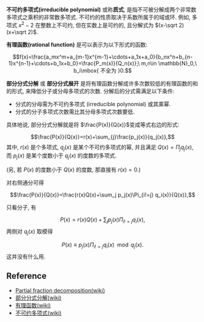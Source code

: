 **不可约多项式(irreducible polynomial)** 或称**质式**, 是指不可被分解成两个非常数多项式之乘积的非常数多项式. 不可约的性质取决于系数所属于的域或环. 例如, 多项式 $x^2-2$ 在整数上不可约, 但在实数上是可约的, 且分解式为 $(x-\sqrt 2)(x+\sqrt 2)$.



**有理函数(rational function)** 是可以表示为以下形式的函数:

$$f(x)=\frac{a_mx^m+a_{m-1}x^{m-1}+\cdots+a_1x+a_0}{b_nx^n+b_{n-1}x^{n-1}+\cdots+b_1x+b_0}=\frac{P_m(x)}{Q_n(x)};\ m,n\in \mathbb{N}_0,\ b_i\mbox{ 不全为 }0.$$



**部分分式分解** 或 **部分分式展开** 是将有理函数分解成许多次数较低的有理函数的和的形式, 来降低分子或分母多项式的次数. 分解后的分式需满足以下条件:

- 分式的分母需为不可约多项式 (irreducible polynomial) 或其乘幂.
- 分式的分子多项式次数需比其分母多项式次数要低.

具体地说, 部分分式分解就是将 $\frac{P(x)}{Q(x)}$变成等式右边的形式:

$$\frac{P(x)}{Q(x)}=r(x)+\sum_{j}\frac{p_j(x)}{q_j(x)},$$
其中, $r(x)$ 是个多项式, $q_j(x)$ 是某个不可约多项式的幂, 并且满足 $Q(x)=\Pi_j q_j(x)$, 而 $p_j(x)$ 是某个度数小于 $q_j(x)$ 的度数的多项式.

(另, 若 $P(x)$ 的度数小于 $Q(x)$ 的度数, 那直接有 $r(x)=0$.)

对右侧通分可得

$$\frac{P(x)}{Q(x)}=\frac{r(x)Q(x)+\sum_j p_j(x)\Pi_{i!=j} q_i(x)}{Q(x)},$$

只看分子, 有

$$P(x)=r(x)Q(x)+\sum_j p_j(x)\Pi_{i!=j} q_i(x),$$
两侧对 $q_j(x)$ 取模得

$$P(x) \equiv p_j(x)\Pi_{i!=j}q_i(x) \mod q_j(x).$$
这并没有什么用.

## Reference

- [Partial fraction decomposition(wiki)](https://en.wikipedia.org/wiki/Partial_fraction_decomposition)
- [部分分式分解(wiki)](https://zh.wikipedia.org/wiki/部分分式分解)
- [有理函数(wiki)](https://zh.wikipedia.org/wiki/有理函數)
- [不可约多项式(wiki)](https://zh.wikipedia.org/wiki/不可约多项式)
